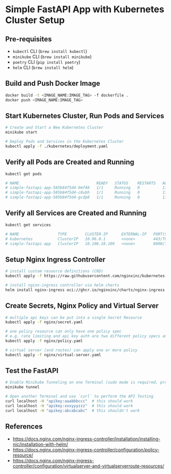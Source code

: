 # Simple FastAPI App with Kubernetes Cluster Setup

## Pre-requisites
- `kubectl` CLI (`brew install kubectl`)
- `minikube` CLI (`brew install minikube`)
- `poetry` CLI (`pip install poetry`)
- `helm` CLI (`brew install helm`)

## Build and Push Docker Image
``` bash
docker build -t <IMAGE_NAME:IMAGE_TAG> -f dockerfile .
docker push <IMAGE_NAME:IMAGE_TAG>
```

## Start Kubernetes Cluster, Run Pods and Services
``` bash
# Create and Start a New Kubernetes Cluster
minikube start

# Deploy Pods and Services in the Kubernetes Cluster
kubectl apply -f ./kubernetes/deployment.yaml
```

## Verify all Pods are Created and Running
``` bash
kubectl get pods

# NAME                                  READY   STATUS    RESTARTS   AGE
# simple-fastapi-app-585b84f5d4-9mf48   1/1     Running   0          117m
# simple-fastapi-app-585b84f5d4-c8vbh   1/1     Running   0          117m
# simple-fastapi-app-585b84f5d4-gcdp8   1/1     Running   0          117m
```

## Verify all Services are Created and Running
``` bash
kubectl get services

# NAME                 TYPE        CLUSTER-IP      EXTERNAL-IP   PORT(S)    AGE
# kubernetes           ClusterIP   10.96.0.1       <none>        443/TCP    119m
# simple-fastapi-app   ClusterIP   10.106.18.109   <none>        8000/TCP   116m
```

## Setup Nginx Ingress Controller
``` bash
# install custom resource definitions (CRD) 
kubectl apply -f https://raw.githubusercontent.com/nginxinc/kubernetes-ingress/v3.7.2/deploy/crds.yaml

# install nginx-ingress controller via helm charts
helm install nginx-ingress oci://ghcr.io/nginxinc/charts/nginx-ingress --version 1.4.2
```





## Create Secrets, Nginx Policy and Virtual Server
``` bash
# multiple api keys can be put into a single Secret Resource
kubectl apply -f nginx/secret.yaml

# one policy resource can only have one policy spec
# e.g. rate limiting and api key auth are two different policy specs and they have to be created separately in two different policy resources
kubectl apply -f nginx/policy.yaml

# virtual server (and routes) can apply one or more policy
kubectl apply -f nginx/virtual-server.yaml
```

## Test the FastAPI
``` bash
# Enable Minikube Tunneling on one Terminal (sudo mode is required, provide you windows/mac password)
minikube tunnel

# Open another Terminal and use `curl` to perform the API Testing
curl localhost -H "apikey:aaabbbccc"  # this should work
curl localhost -H "apikey:xxxyyyzzz"  # this should work
curl localhost -H "apikey:abcabcabc"  # this shouldn't work
```

## References
- https://docs.nginx.com/nginx-ingress-controller/installation/installing-nic/installation-with-helm/
- https://docs.nginx.com/nginx-ingress-controller/configuration/policy-resource/
- https://docs.nginx.com/nginx-ingress-controller/configuration/virtualserver-and-virtualserverroute-resources/